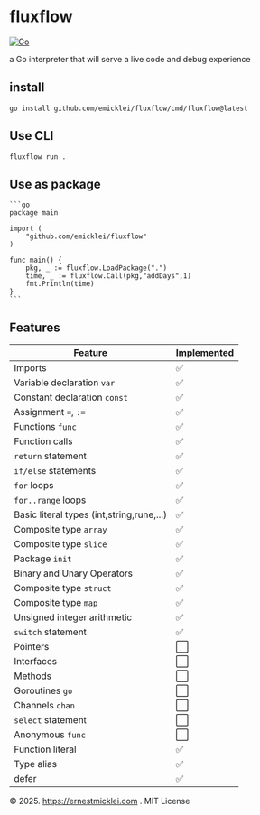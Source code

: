 # fluxflow

[![Go](https://github.com/emicklei/fluxflow/actions/workflows/go.yml/badge.svg)](https://github.com/emicklei/fluxflow/actions/workflows/go.yml)

a Go interpreter that will serve a live code and debug experience

## install

    go install github.com/emicklei/fluxflow/cmd/fluxflow@latest

## Use CLI

    fluxflow run .

## Use as package

    ```go
    package main

    import (
        "github.com/emicklei/fluxflow"
    )

    func main() {
        pkg, _ := fluxflow.LoadPackage(".")
        time, _ := fluxflow.Call(pkg,"addDays",1)
        fmt.Println(time)
    }    
    ```

## Features

| Feature | Implemented |
|---|---|
| Imports | ✅ |
| Variable declaration `var` | ✅ |
| Constant declaration `const` | ✅ |
| Assignment `=`, `:=` | ✅ |
| Functions `func` | ✅ |
| Function calls | ✅ |
| `return` statement | ✅ |
| `if/else` statements | ✅ |
| `for` loops | ✅ |
| `for..range` loops | ✅ |
| Basic literal types (int,string,rune,...) | ✅ |
| Composite type `array` | ✅ |
| Composite type `slice` | ✅ |
| Package `init` | ✅ |
| Binary and Unary Operators | ✅ |
| Composite type `struct` | ✅ |
| Composite type `map` | ✅ |
| Unsigned integer arithmetic | ✅ |
| `switch` statement | ✅ |
| Pointers | ⬜ |
| Interfaces | ⬜ |
| Methods | ⬜ |
| Goroutines `go` | ⬜ |
| Channels `chan` | ⬜ |
| `select` statement | ⬜ |
| Anonymous `func` | ⬜ |
| Function literal | ✅ |
| Type alias | ✅ |
| defer | ✅ |



&copy; 2025. https://ernestmicklei.com . MIT License